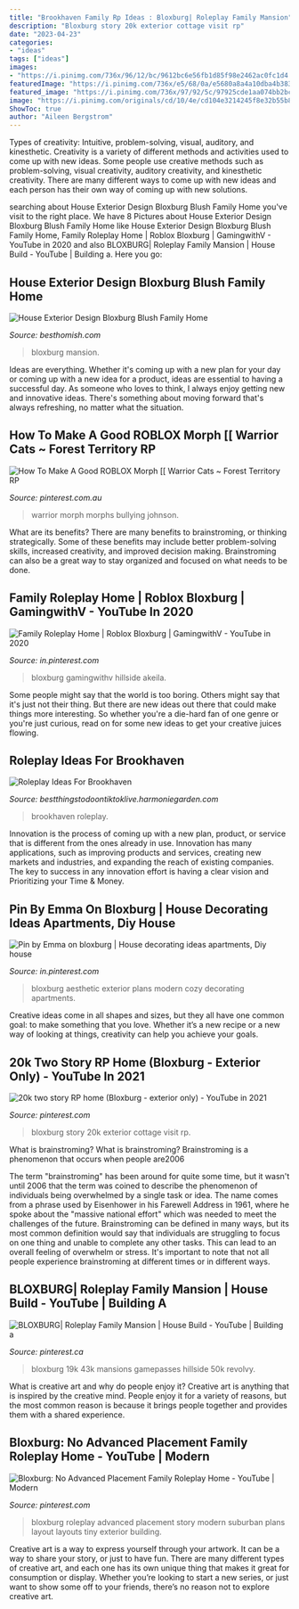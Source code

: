 ```yaml
---
title: "Brookhaven Family Rp Ideas : Bloxburg| Roleplay Family Mansion"
description: "Bloxburg story 20k exterior cottage visit rp"
date: "2023-04-23"
categories:
- "ideas"
tags: ["ideas"]
images:
- "https://i.pinimg.com/736x/96/12/bc/9612bc6e56fb1d85f98e2462ac0fc1d4.jpg"
featuredImage: "https://i.pinimg.com/736x/e5/68/0a/e5680a8a4a10dba4b383cb1169a51f61.jpg"
featured_image: "https://i.pinimg.com/736x/97/92/5c/97925cde1aa074bb2bc52fa905bf823c.jpg"
image: "https://i.pinimg.com/originals/cd/10/4e/cd104e3214245f8e32b55b8832958614.jpg"
ShowToc: true
author: "Aileen Bergstrom"
---
```



Types of creativity: Intuitive, problem-solving, visual, auditory, and kinesthetic.
Creativity is a variety of different methods and activities used to come up with new ideas. Some people use creative methods such as problem-solving, visual creativity, auditory creativity, and kinesthetic creativity. There are many different ways to come up with new ideas and each person has their own way of coming up with new solutions.

	

		
searching about House Exterior Design Bloxburg Blush Family Home you've visit to the right place. We have 8 Pictures about House Exterior Design Bloxburg Blush Family Home like House Exterior Design Bloxburg Blush Family Home, Family Roleplay Home | Roblox Bloxburg | GamingwithV - YouTube in 2020 and also BLOXBURG| Roleplay Family Mansion | House Build - YouTube | Building a. Here you go:
		
    
## House Exterior Design Bloxburg Blush Family Home

<img loading=lazy src="https://i.pinimg.com/originals/a9/ca/3e/a9ca3e810538baab3c93fa60eb468027.jpg?is-pending-load=1" onerror="this.onerror=null;this.src='https://tse4.mm.bing.net/th?id=OIP.JX-0a0_1cOWoMhVEk1QZjAHaEK&amp;pid=15.1';" alt="House Exterior Design Bloxburg Blush Family Home">

_Source: besthomish.com_

>bloxburg mansion. 

	

Ideas are everything. Whether it's coming up with a new plan for your day or coming up with a new idea for a product, ideas are essential to having a successful day. As someone who loves to think, I always enjoy getting new and innovative ideas. There's something about moving forward that's always refreshing, no matter what the situation.

    
## How To Make A Good ROBLOX Morph [[ Warrior Cats ~ Forest Territory RP

<img loading=lazy src="https://i.pinimg.com/736x/8c/5d/06/8c5d068ddf501609947c5821de702cf5.jpg" onerror="this.onerror=null;this.src='https://tse3.mm.bing.net/th?id=OIP.TY9VhpbI7BHIcGR88UsYqwHaEK&amp;pid=15.1';" alt="How To Make A Good ROBLOX Morph [[ Warrior Cats ~ Forest Territory RP">

_Source: pinterest.com.au_

>warrior morph morphs bullying johnson. 

	

What are its benefits?
There are many benefits to brainstroming, or thinking strategically. Some of these benefits may include better problem-solving skills, increased creativity, and improved decision making. Brainstroming can also be a great way to stay organized and focused on what needs to be done.

    
## Family Roleplay Home | Roblox Bloxburg | GamingwithV - YouTube In 2020

<img loading=lazy src="https://i.pinimg.com/736x/97/92/5c/97925cde1aa074bb2bc52fa905bf823c.jpg" onerror="this.onerror=null;this.src='https://tse3.mm.bing.net/th?id=OIP.FTh5WMINaoe54qxesQNuIwHaEK&amp;pid=15.1';" alt="Family Roleplay Home | Roblox Bloxburg | GamingwithV - YouTube in 2020">

_Source: in.pinterest.com_

>bloxburg gamingwithv hillside akeila. 

	

Some people might say that the world is too boring. Others might say that it's just not their thing. But there are new ideas out there that could make things more interesting. So whether you're a die-hard fan of one genre or you're just curious, read on for some new ideas to get your creative juices flowing.

    
## Roleplay Ideas For Brookhaven

<img loading=lazy src="https://i.pinimg.com/originals/cd/10/4e/cd104e3214245f8e32b55b8832958614.jpg" onerror="this.onerror=null;this.src='https://tse1.mm.bing.net/th?id=OIP.DcMtJmuk4m_n5RE7lOYUFgHaDb&amp;pid=15.1';" alt="Roleplay Ideas For Brookhaven">

_Source: bestthingstodoontiktoklive.harmoniegarden.com_

>brookhaven roleplay. 

	

Innovation is the process of coming up with a new plan, product, or service that is different from the ones already in use. Innovation has many applications, such as improving products and services, creating new markets and industries, and expanding the reach of existing companies. The key to success in any innovation effort is having a clear vision and Prioritizing your Time & Money.

    
## Pin By Emma On Bloxburg | House Decorating Ideas Apartments, Diy House

<img loading=lazy src="https://i.pinimg.com/originals/43/12/26/4312269e60116e619e09a9ff3a2c7d5c.png" onerror="this.onerror=null;this.src='https://tse2.mm.bing.net/th?id=OIP.sTDbftyA4sJheoQV1S4MRgHaEK&amp;pid=15.1';" alt="Pin by Emma on bloxburg | House decorating ideas apartments, Diy house">

_Source: in.pinterest.com_

>bloxburg aesthetic exterior plans modern cozy decorating apartments. 

	

Creative ideas come in all shapes and sizes, but they all have one common goal: to make something that you love. Whether it’s a new recipe or a new way of looking at things, creativity can help you achieve your goals.

    
## 20k Two Story RP Home (Bloxburg - Exterior Only) - YouTube In 2021

<img loading=lazy src="https://i.pinimg.com/736x/7d/a1/e7/7da1e701a69d404de294b160cd86f5ba.jpg" onerror="this.onerror=null;this.src='https://tse1.mm.bing.net/th?id=OIP.rTwG58mKrnKJ_KRNA508kwHaFj&amp;pid=15.1';" alt="20k two story RP home (Bloxburg - exterior only) - YouTube in 2021">

_Source: pinterest.com_

>bloxburg story 20k exterior cottage visit rp. 

	

What is brainstroming?
What is brainstroming? Brainstroming is a phenomenon that occurs when people are2006

The term "brainstroming" has been around for quite some time, but it wasn't until 2006 that the term was coined to describe the phenomenon of individuals being overwhelmed by a single task or idea. The name comes from a phrase used by Eisenhower in his Farewell Address in 1961, where he spoke about the "massive national effort" which was needed to meet the challenges of the future. Brainstroming can be defined in many ways, but its most common definition would say that individuals are struggling to focus on one thing and unable to complete any other tasks. This can lead to an overall feeling of overwhelm or stress. It's important to note that not all people experience brainstroming at different times or in different ways.

    
## BLOXBURG| Roleplay Family Mansion | House Build - YouTube | Building A

<img loading=lazy src="https://i.pinimg.com/736x/e5/68/0a/e5680a8a4a10dba4b383cb1169a51f61.jpg" onerror="this.onerror=null;this.src='https://tse1.mm.bing.net/th?id=OIP.LgbVeCrcJXFImwG2SDikXQHaFj&amp;pid=15.1';" alt="BLOXBURG| Roleplay Family Mansion | House Build - YouTube | Building a">

_Source: pinterest.ca_

>bloxburg 19k 43k mansions gamepasses hillside 50k revolvy. 

	

What is creative art and why do people enjoy it?
Creative art is anything that is inspired by the creative mind. People enjoy it for a variety of reasons, but the most common reason is because it brings people together and provides them with a shared experience.

    
## Bloxburg: No Advanced Placement Family Roleplay Home - YouTube | Modern

<img loading=lazy src="https://i.pinimg.com/736x/96/12/bc/9612bc6e56fb1d85f98e2462ac0fc1d4.jpg" onerror="this.onerror=null;this.src='https://tse4.mm.bing.net/th?id=OIP.eUiZ_blx0NkEkrk1GJyU1QHaEK&amp;pid=15.1';" alt="Bloxburg: No Advanced Placement Family Roleplay Home - YouTube | Modern">

_Source: pinterest.com_

>bloxburg roleplay advanced placement story modern suburban plans layout layouts tiny exterior building. 

	

Creative art is a way to express yourself through your artwork. It can be a way to share your story, or just to have fun. There are many different types of creative art, and each one has its own unique thing that makes it great for consumption or display. Whether you’re looking to start a new series, or just want to show some off to your friends, there’s no reason not to explore creative art.

